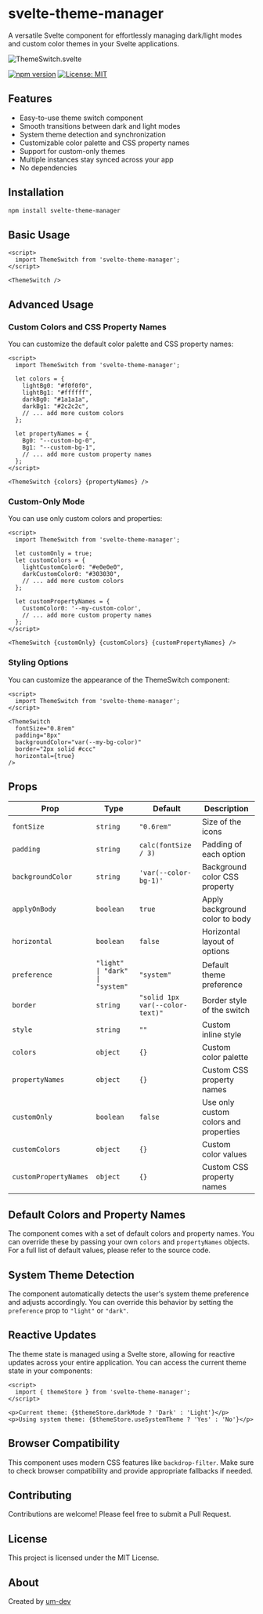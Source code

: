 # svelte-theme-manager

A versatile Svelte component for effortlessly managing dark/light modes and custom color themes in your Svelte applications.

![ThemeSwitch.svelte](https://i.giphy.com/media/v1.Y2lkPTc5MGI3NjExaWVzbm9tOG5yOGdvbmxlMTVpcWR3YTN0a3UzOW1yeTBheGU5dDFneiZlcD12MV9pbnRlcm5hbF9naWZfYnlfaWQmY3Q9Zw/l4utfwBWFRv2rjxB99/giphy.gif)

[![npm version](https://badge.fury.io/js/svelte-theme-manager.svg)](https://www.npmjs.com/package/svelte-theme-manager)
[![License: MIT](https://img.shields.io/badge/License-MIT-yellow.svg)](https://opensource.org/licenses/MIT)

## Features

- Easy-to-use theme switch component
- Smooth transitions between dark and light modes
- System theme detection and synchronization
- Customizable color palette and CSS property names
- Support for custom-only themes
- Multiple instances stay synced across your app
- No dependencies

## Installation

```bash
npm install svelte-theme-manager
```

## Basic Usage

```svelte
<script>
  import ThemeSwitch from 'svelte-theme-manager';
</script>

<ThemeSwitch />
```

## Advanced Usage

### Custom Colors and CSS Property Names

You can customize the default color palette and CSS property names:

```svelte
<script>
  import ThemeSwitch from 'svelte-theme-manager';

  let colors = {
    lightBg0: "#f0f0f0",
    lightBg1: "#ffffff",
    darkBg0: "#1a1a1a",
    darkBg1: "#2c2c2c",
    // ... add more custom colors
  };

  let propertyNames = {
    Bg0: "--custom-bg-0",
    Bg1: "--custom-bg-1",
    // ... add more custom property names
  };
</script>

<ThemeSwitch {colors} {propertyNames} />
```

### Custom-Only Mode

You can use only custom colors and properties:

```svelte
<script>
  import ThemeSwitch from 'svelte-theme-manager';

  let customOnly = true;
  let customColors = {
    lightCustomColor0: "#e0e0e0",
    darkCustomColor0: "#303030",
    // ... add more custom colors
  };

  let customPropertyNames = {
    CustomColor0: '--my-custom-color',
    // ... add more custom property names
  };
</script>

<ThemeSwitch {customOnly} {customColors} {customPropertyNames} />
```

### Styling Options

You can customize the appearance of the ThemeSwitch component:

```svelte
<script>
  import ThemeSwitch from 'svelte-theme-manager';
</script>

<ThemeSwitch 
  fontSize="0.8rem"
  padding="8px"
  backgroundColor="var(--my-bg-color)"
  border="2px solid #ccc"
  horizontal={true}
/>
```

## Props

| Prop | Type | Default | Description |
|------|------|---------|-------------|
| `fontSize` | `string` | `"0.6rem"` | Size of the icons |
| `padding` | `string` | `calc(fontSize / 3)` | Padding of each option |
| `backgroundColor` | `string` | `'var(--color-bg-1)'` | Background color CSS property |
| `applyOnBody` | `boolean` | `true` | Apply background color to body |
| `horizontal` | `boolean` | `false` | Horizontal layout of options |
| `preference` | `"light" \| "dark" \| "system"` | `"system"` | Default theme preference |
| `border` | `string` | `"solid 1px var(--color-text)"` | Border style of the switch |
| `style` | `string` | `""` | Custom inline style |
| `colors` | `object` | `{}` | Custom color palette |
| `propertyNames` | `object` | `{}` | Custom CSS property names |
| `customOnly` | `boolean` | `false` | Use only custom colors and properties |
| `customColors` | `object` | `{}` | Custom color values |
| `customPropertyNames` | `object` | `{}` | Custom CSS property names |

## Default Colors and Property Names

The component comes with a set of default colors and property names. You can override these by passing your own `colors` and `propertyNames` objects. For a full list of default values, please refer to the source code.

## System Theme Detection

The component automatically detects the user's system theme preference and adjusts accordingly. You can override this behavior by setting the `preference` prop to `"light"` or `"dark"`.

## Reactive Updates

The theme state is managed using a Svelte store, allowing for reactive updates across your entire application. You can access the current theme state in your components:

```svelte
<script>
  import { themeStore } from 'svelte-theme-manager';
</script>

<p>Current theme: {$themeStore.darkMode ? 'Dark' : 'Light'}</p>
<p>Using system theme: {$themeStore.useSystemTheme ? 'Yes' : 'No'}</p>
```

## Browser Compatibility

This component uses modern CSS features like `backdrop-filter`. Make sure to check browser compatibility and provide appropriate fallbacks if needed.

## Contributing

Contributions are welcome! Please feel free to submit a Pull Request.

## License

This project is licensed under the MIT License.

## About

Created by [um-dev](https://urmoov.dev)
